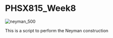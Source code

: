 # PHSX815_Week8
![neyman_500](https://user-images.githubusercontent.com/12628872/227608347-8d259891-36e1-4125-ab64-44f38eb5b197.png)



This is a script to perform the Neyman construction 
